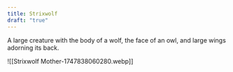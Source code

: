 ```yaml
---
title: Strixwolf
draft: "true"
---
```

A large creature with the body of a wolf, the face of an owl, and large wings adorning its back.

![[Strixwolf Mother-1747838060280.webp]]